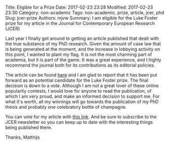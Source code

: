 Title: Eligible for a Prize 
Date: 2017-02-23 23:28
Modified: 2017-02-23 23:30
Category: non-academic
Tags: non-academic, prize, article, jcer, phd
Slug: jcer-prize
Authors: mjvw
Summary: I am eligible for the Luke Foster prize for my article in the Journal for Contemporary European Research (JCER)

Last year I finally got around to getting an article published that dealt with the true substance of my PhD research. Given the amount of case law that is being generated at the moment, and the increase in lobbying activity on this point, I wanted to plant my flag. It is not the most charming part of academia, but it is part of the game. It was a great experience, and I highly recommend the journal both for its contributions as its editorial policies. 

The article can be found [here](http://bit.ly/LimitsToInterpretativeSpace "JCER, Open Access") and I am glad to report that it has been put forward as an potential candidate for the Luke Foster prize. The final decision is down to a vote. Although I am not a great lover of these online popularity contests, I would love for anyone to read the publication, of which I am very proud, and make an informed decision to support me. For what it's worth, all my winnings will go towards the publication of my PhD thesis and probably one celebratory bottle of champagne. 

You can vote for my article with [this link](http://bit.ly/jcerprize "Luke Foster Prize"). And be sure to subscribe to the JCER newsletter so you can keep up to date with the interesting things being published there. 

Thanks, Matthijs

